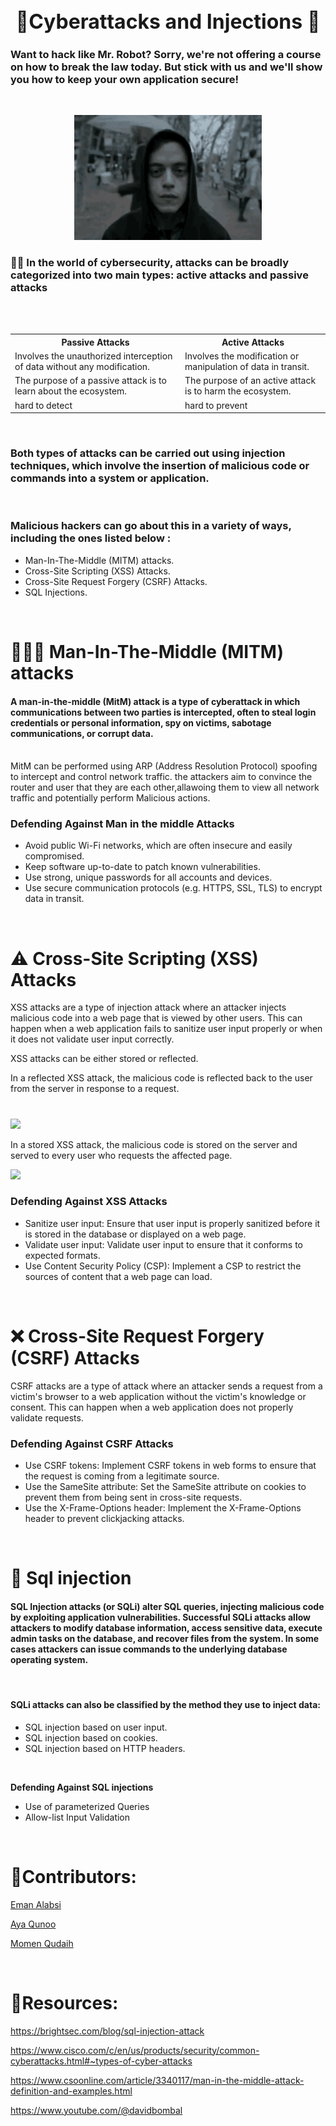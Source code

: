 <h1 align="center" style="font-size:32px">
  👾Cyberattacks and Injections 
  👾
</h1>

### Want to hack like Mr. Robot? Sorry, we're not offering a course on how to break the law today. But stick with us and we'll show you how to keep your own application secure!

<br>

<p align="center"> 
<img src="./images/mr-robot.gif" width="300px" height="200px">
</p>

### 👨‍💻 In the world of cybersecurity, attacks can be broadly categorized into two main types: active attacks and passive attacks

<br>
<br>

<table>
  <tr>
    <th>Passive Attacks</th>
    <th>Active Attacks</th>
  </tr>
  <tr>
    <td>Involves the unauthorized interception of data without any modification.</td>
    <td>Involves the modification or manipulation of data in transit.</td>

  </tr>
  <tr>
    <td>The purpose of a passive attack is to learn about the ecosystem.</td>
    <td>The purpose of an active attack is to harm the ecosystem.</td>

  </tr>
   <tr>
    <td>hard to detect</td>
    <td>hard to prevent</td>

  </tr>
</table>
<br>

### Both types of attacks can be carried out using injection techniques, which involve the insertion of malicious code or commands into a system or application.

<br>

### Malicious hackers can go about this in a variety of ways, including the ones listed below :

- Man-In-The-Middle (MITM) attacks.
- Cross-Site Scripting (XSS) Attacks.
- Cross-Site Request Forgery (CSRF) Attacks.
- SQL Injections.

<br>

# 🕵🏿‍♂️ Man-In-The-Middle (MITM) attacks

#### A man-in-the-middle (MitM) attack is a type of cyberattack in which communications between two parties is intercepted, often to steal login credentials or personal information, spy on victims, sabotage communications, or corrupt data.

<br>
MitM can be performed using ARP (Address Resolution Protocol) spoofing to intercept and control network traffic. 
the attackers aim to convince the router and user that they are each other,allawoing them to view all network traffic and potentially perform Malicious actions.

<br>

### **Defending Against Man in the middle Attacks**

- Avoid public Wi-Fi networks, which are often insecure and easily compromised.
- Keep software up-to-date to patch known vulnerabilities.
- Use strong, unique passwords for all accounts and devices.
- Use secure communication protocols (e.g. HTTPS, SSL, TLS) to encrypt data in transit.

<br>

# ⚠️ Cross-Site Scripting (XSS) Attacks

XSS attacks are a type of injection attack where an attacker injects malicious code into a web page that is viewed by other users. This can happen when a web application fails to sanitize user input properly or when it does not validate user input correctly.

XSS attacks can be either stored or reflected.

In a reflected XSS attack, the malicious code is reflected back to the user from the server in response to a request.

#

<img src="https://www.hackingloops.com/wp-content/uploads/2015/06/reflected-cross-site-scripting.jpg" />

In a stored XSS attack, the malicious code is stored on the server and served to every user who requests the affected page.

<img src="https://www.imperva.com/learn/wp-content/uploads/sites/13/2019/01/sorted-XSS.png" />

### **Defending Against XSS Attacks**

- Sanitize user input: Ensure that user input is properly sanitized before it is stored in the database or displayed on a web page.
- Validate user input: Validate user input to ensure that it conforms to expected formats.
- Use Content Security Policy (CSP): Implement a CSP to restrict the sources of content that a web page can load.

<br>

# ❌ Cross-Site Request Forgery (CSRF) Attacks

CSRF attacks are a type of attack where an attacker sends a request from a victim's browser to a web application without the victim's knowledge or consent. This can happen when a web application does not properly validate requests.

### **Defending Against CSRF Attacks**

- Use CSRF tokens: Implement CSRF tokens in web forms to ensure that the request is coming from a legitimate source.
- Use the SameSite attribute: Set the SameSite attribute on cookies to prevent them from being sent in cross-site requests.
- Use the X-Frame-Options header: Implement the X-Frame-Options header to prevent clickjacking attacks.

<br>

# 💉 Sql injection

#### SQL Injection attacks (or SQLi) alter SQL queries, injecting malicious code by exploiting application vulnerabilities. Successful SQLi attacks allow attackers to modify database information, access sensitive data, execute admin tasks on the database, and recover files from the system. In some cases attackers can issue commands to the underlying database operating system.

<br>

#### **SQLi attacks can also be classified by the method they use to inject data:**

- SQL injection based on user input.
- SQL injection based on cookies.
- SQL injection based on HTTP headers.

<br>

**Defending Against SQL injections**

- Use of parameterized Queries
- Allow-list Input Validation

<br>

# 🤝Contributors:

[Eman Alabsi](https://github.com/Emanalabsi)

[Aya Qunoo](https://github.com/AyaQunoo)

[Momen Qudaih](https://github.com/momenqudaih)

<br>

# 📄Resources:

https://brightsec.com/blog/sql-injection-attack

https://www.cisco.com/c/en/us/products/security/common-cyberattacks.html#~types-of-cyber-attacks

https://www.csoonline.com/article/3340117/man-in-the-middle-attack-definition-and-examples.html

https://www.youtube.com/@davidbombal
